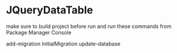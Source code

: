 # JQueryDataTable
make sure to build project before run and run these commands from Package Manager Console

add-migration InitialMigration
update-database
